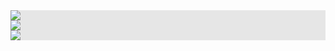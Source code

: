 <img style="display: block;-webkit-user-select: none;margin: auto;background-color: hsl(0, 0%, 90%);transition: background-color 300ms;" src="https://i.pinimg.com/564x/db/37/d1/db37d1b896cd003a337b9f4144499e30.jpg">

<img style="display: block;-webkit-user-select: none;margin: auto;background-color: hsl(0, 0%, 90%);transition: background-color 300ms;" src="https://i.pinimg.com/564x/11/bb/ba/11bbbaa813dc445537d3769381dae827.jpg">

<img style="display: block;-webkit-user-select: none;margin: auto;background-color: hsl(0, 0%, 90%);transition: background-color 300ms;" src="https://images-prod.dazeddigital.com/560/0-0-560-373/azure/dazed-prod/1270/2/1272441.jpg">
